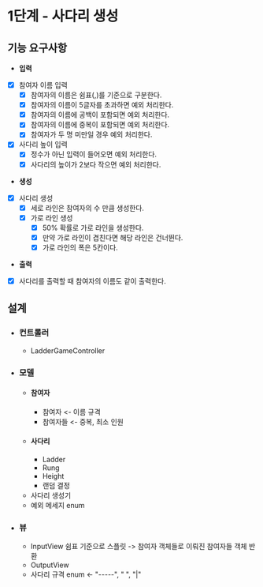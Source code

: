 # 1단계 - 사다리 생성
## 기능 요구사항
- **입력**
- [x] 참여자 이름 입력
  - [x] 참여자의 이름은 쉼표(,)를 기준으로 구분한다.
  - [x] 참여자의 이름이 5글자를 초과하면 예외 처리한다.
  - [x] 참여자의 이름에 공백이 포함되면 예외 처리한다.
  - [x] 참여자의 이름에 중복이 포함되면 예외 처리한다.
  - [x] 참여자가 두 명 미만일 경우 예외 처리한다.
- [x] 사다리 높이 입력
  - [x] 정수가 아닌 입력이 들어오면 예외 처리한다.
  - [x] 사다리의 높이가 2보다 작으면 예외 처리한다.

- **생성**
- [x] 사다리 생성
  - [x] 세로 라인은 참여자의 수 만큼 생성한다.
  - [x] 가로 라인 생성
    - [x] 50% 확률로 가로 라인을 생성한다.
    - [x] 만약 가로 라인이 겹친다면 해당 라인은 건너뛴다.
    - [x] 가로 라인의 폭은 5칸이다.

- **출력**
- [x] 사다리를 출력할 때 참여자의 이름도 같이 출력한다.

## 설계
- ### 컨트롤러
  - LadderGameController
- ### 모델
  - #### 참여자
    - 참여자 <- 이름 규격
    - 참여자들 <- 중복, 최소 인원
  - #### 사다리
    - Ladder
    - Rung
    - Height
    - 랜덤 결정
  - 사다리 생성기
  - 예외 메세지 enum
- ### 뷰
  - InputView 쉼표 기준으로 스플릿 -> 참여자 객체들로 이뤄진 참여자들 객체 반환
  - OutputView
  - 사다리 규격 enum <- "-----", "     ", "|"
